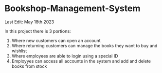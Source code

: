 # Bookshop-Management-System

Last Edit: May 18th 2023

In this project there is 3 portions:
1. Where new customers can open an account
2. Where returning customers can manage the books they want to buy and wishlist
3. Where employees are able to login using a special ID 
4. Employyes can access all accounts in the system and add and delete books from stock

